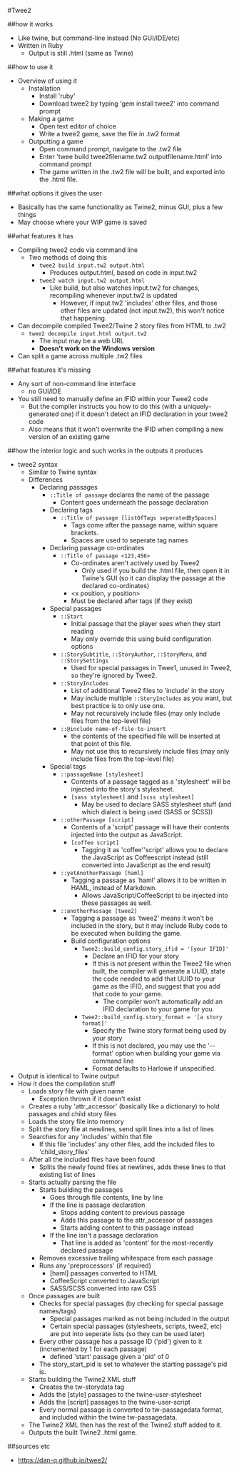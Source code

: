 #Twee2

##how it works
* Like twine, but command-line instead (No GUI/IDE/etc)
* Written in Ruby
    * Output is still .html (same as Twine)

##how to use it
* Overview of using it
    * Installation
        * Install 'ruby'
        * Download twee2 by typing 'gem install twee2' into command prompt
    * Making a game
        * Open text editor of choice
        * Write a twee2 game, save the file in .tw2 format
    * Outputting a game
        * Open command prompt, navigate to the .tw2 file
        * Enter 'twee build twee2filename.tw2 outputfilename.html' into command prompt
        * The game written in the .tw2 file will be built, and exported into the .html file.


##what options it gives the user
* Basically has the same functionality as Twine2, minus GUI, plus a few things
* May choose where your WIP game is saved


##what features it has
* Compiling twee2 code via command line
    * Two methods of doing this
        * ```twee2 build input.tw2 output.html```
            * Produces output.html, based on code in input.tw2
        * ```twee2 watch input.tw2 output.html```
            * Like build, but also watches input.tw2 for changes, recompiling whenever input.tw2 is updated
                * However, if input.tw2 'includes' other files, and those other files are updated (not input.tw2), this won't notice that happening.
* Can decompile compiled Twee2/Twine 2 story files from HTML to .tw2
    * ```twee2 decompile input.html output.tw2```
        * The input may be a web URL
        * **Doesn't work on the Windows version**
* Can split a game across multiple .tw2 files

##what features it's missing
* Any sort of non-command line interface
    * no GUI/IDE
* You still need to manually define an IFID within your Twee2 code
    * But the compiler instructs you how to do this (with a uniquely-generated one) if it doesn't detect an IFID declaration in your twee2 code
    * Also means that it won't overrwrite the IFID when compiling a new version of an existing game

##how the interior logic and such works in the outputs it produces
* twee2 syntax
    * Similar to Twine syntax
    * Differences
        * Declaring passages
            * ```::Title of passage``` declares the name of the passage
                * Content goes underneath the passage declaration
            * Declaring tags
                * ```::Title of passage [listOfTags seperatedBySpaces]```
                    * Tags come after the passage name, within square brackets.
                    * Spaces are used to seperate tag names
            * Declaring passage co-ordinates
                * ```::Title of passage <123,456>```
                    * Co-ordinates aren't actively used by Twee2
                        * Only used if you build the .html file, then open it in Twine's GUI (so it can display the passage at the declared co-ordinates)
                    * <x position, y position>
                    * Must be declared after tags (if they exist)
            * Special passages
                * ```::Start```
                    * Initial passage that the player sees when they start reading
                    * May only override this using build configuration options
                * ```::StorySubtitle```, ```::StoryAuthor```, ```::StoryMenu```, and ```::StorySettings```
                    * Used for special passages in Twee1, unused in Twee2, so they're ignored by Twee2.
                * ```::StoryIncludes```
                    * List of additional Twee2 files to 'include' in the story
                    * May include multiple ```::StoryIncludes``` as you want, but best practice is to only use one.
                    * May not recursively include files (may only include files from the top-level file)
                * ```::@include name-of-file-to-insert```
                    * the contents of the specified file will be inserted at that point of this file.
                    * May not use this to recursively include files (may only include files from the top-level file)
            * Special tags
                * ```::passageName [stylesheet]```
                    * Contents of a passage tagged as a 'stylesheet' will be injected into the story's stylesheet.
                    * ```[sass stylesheet]``` and ```[scss stylesheet]```
                        * May be used to declare SASS stylesheet stuff (and which dialect is being used (SASS or SCSS))
                * ```::otherPassage [script]```
                    * Contents of a 'script' passage will have their contents injected into the output as JavaScript.
                    * ```[coffee script]```
                        * Tagging it as 'coffee''script' allows you to declare the JavaScript as Coffeescript instead (still converted into JavaScript as the end result)
                * ```::yetAnotherPassage [haml]```
                    * Tagging a passage as 'haml' allows it to be written in HAML, instead of Markdown.
                        * Allows JavaScript/CoffeeScript to be injected into these passages as well.
                * ```::anotherPassage [twee2]```
                    * Tagging a passage as 'twee2' means it won't be included in the story, but it may include Ruby code to be executed when building the game.
                    * Build configuration options
                        * ```Twee2::build_config.story_ifid = '[your IFID]'```
                            * Declare an IFID for your story
                            * If this is not present within the Twee2 file when built, the compiler will generate a UUID, state the code needed to add that UUID to your game as the IFID, and suggest that you add that code to your game.
                                * The compiler won't automatically add an IFID declaration to your game for you.
                        * ```Twee2::build_config.story_format = '[a story format]'```
                            * Specify the Twine story format being used by your story
                            * If this is not declared, you may use the '--format' option when building your game via command line
                            * Format defaults to Harlowe if unspecified.
* Output is identical to Twine output
* How it does the compilation stuff
    * Loads story file with given name
        * Exception thrown if it doesn't exist
    * Creates a ruby 'attr_accessor' (basically like a dictionary) to hold passages and child story files
    * Loads the story file into memory
    * Split the story file at newlines, send split lines into a list of lines
    * Searches for any 'includes' within that file
        * If this file 'includes' any other files, add the included files to 'child_story_files'
    * After all the included files have been found
        * Splits the newly found files at newlines, adds these lines to that existing list of lines
    * Starts actually parsing the file
        * Starts building the passages
            * Goes through file contents, line by line
            * If the line is passage declaration
                * Stops adding content to previous passage
                * Adds this passage to the attr_accessor of passages
                * Starts adding content to this passage instead
            * If the line isn't a passage declaration
                * That line is added as 'content' for the most-recently declared passage
        * Removes excessive trailing whitespace from each passage
        * Runs any 'preprocessors' (if required)
            * [haml] passages converted to HTML
            * CoffeeScript converted to JavaScript
            * SASS/SCSS converted into raw CSS
    * Once passages are built
        * Checks for special passages (by checking for special passage names/tags)
            * Special passages marked as not being included in the output
            * Certain special passages (stylesheets, scripts, twee2, etc) are put into seperate lists (so they can be used later)
        * Every other passage has a passage ID ('pid') given to it (incremented by 1 for each passage)
            * defined 'start' passage given a 'pid' of 0
        * The story_start_pid is set to whatever the starting passage's pid is.
    * Starts building the Twine2 XML stuff
        * Creates the tw-storydata tag
        * Adds the [style] passages to the twine-user-stylesheet
        * Adds the [script] passages to the twine-user-script
        * Every normal passage is converted to tw-passagedata format, and included within the twine tw-passagedata.
    * The Twine2 XML then has the rest of the Twine2 stuff added to it.
    * Outputs the built Twine2 .html game.

##sources etc
* https://dan-q.github.io/twee2/